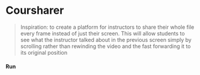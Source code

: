 # Coursharer

> Inspiration: to create a platform for instructors to share their whole file every frame instead of just their screen. This will allow students to see what the instructor talked about in the previous screen simply by scrolling rather than rewinding the video and the fast forwarding it to its original position

#### Run

```terminal

```

